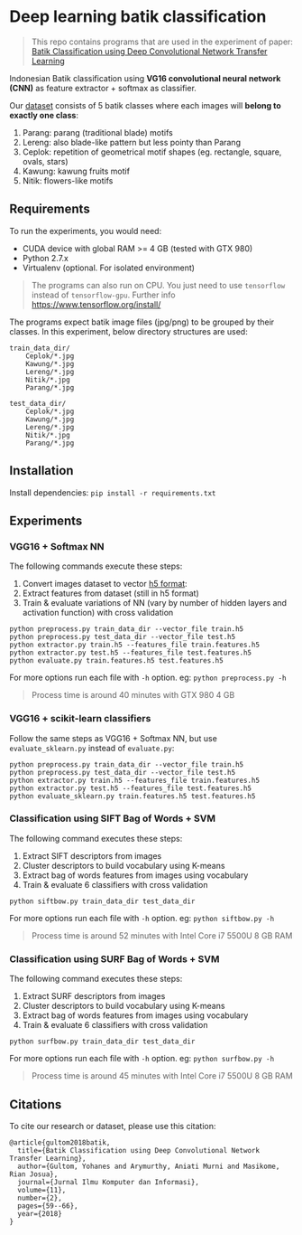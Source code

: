 # Deep learning batik classification

> This repo contains programs that are used in the experiment of paper: [Batik Classification using Deep Convolutional Network Transfer Learning](http://jiki.cs.ui.ac.id/index.php/jiki/article/view/507)

Indonesian Batik classification using **VG16 convolutional neural network (CNN)** as feature extractor + softmax as classifier.

Our [dataset](https://drive.google.com/file/d/17Prl_TFgyOkkiFlek2r6MyknjAOPs3d7/view?usp=drive_link) consists of 5 batik classes where each images will **belong to exactly one class**:

1. Parang: parang (traditional blade) motifs
1. Lereng: also blade-like pattern but less pointy than Parang
1. Ceplok: repetition of geometrical motif shapes (eg. rectangle, square, ovals, stars)
1. Kawung: kawung fruits motif
1. Nitik: flowers-like motifs

## Requirements

To run the experiments, you would need:

* CUDA device with global RAM >= 4 GB (tested with GTX 980)
* Python 2.7.x
* Virtualenv (optional. For isolated environment)

> The programs can also run on CPU. You just need to use `tensorflow` instead of `tensorflow-gpu`. Further info https://www.tensorflow.org/install/

The programs expect batik image files (jpg/png) to be grouped by their classes. In this experiment, below directory structures are used:

```
train_data_dir/
	Ceplok/*.jpg
	Kawung/*.jpg
	Lereng/*.jpg
	Nitik/*.jpg
	Parang/*.jpg

test_data_dir/
	Ceplok/*.jpg
	Kawung/*.jpg
	Lereng/*.jpg
	Nitik/*.jpg
	Parang/*.jpg
```

## Installation

Install dependencies: `pip install -r requirements.txt`

## Experiments

### VGG16 + Softmax NN

The following commands execute these steps:

1. Convert images dataset to vector [h5 format](http://www.h5py.org/):  
2. Extract features from dataset (still in h5 format)
3. Train & evaluate variations of NN (vary by number of hidden layers and activation function) with cross validation

```
python preprocess.py train_data_dir --vector_file train.h5
python preprocess.py test_data_dir --vector_file test.h5
python extractor.py train.h5 --features_file train.features.h5
python extractor.py test.h5 --features_file test.features.h5
python evaluate.py train.features.h5 test.features.h5
```
For more options run each file with `-h` option. eg: `python preprocess.py -h`

> Process time is around 40 minutes with GTX 980 4 GB

### VGG16 + scikit-learn classifiers

Follow the same steps as VGG16 + Softmax NN, but use `evaluate_sklearn.py` instead of `evaluate.py`:

```
python preprocess.py train_data_dir --vector_file train.h5
python preprocess.py test_data_dir --vector_file test.h5
python extractor.py train.h5 --features_file train.features.h5
python extractor.py test.h5 --features_file test.features.h5
python evaluate_sklearn.py train.features.h5 test.features.h5
```

### Classification using SIFT Bag of Words + SVM

The following command executes these steps:

1. Extract SIFT descriptors from images
2. Cluster descriptors to build vocabulary using K-means
3. Extract bag of words features from images using vocabulary
4. Train & evaluate 6 classifiers with cross validation

```
python siftbow.py train_data_dir test_data_dir
```

For more options run each file with `-h` option. eg: `python siftbow.py -h`

> Process time is around 52 minutes with Intel Core i7 5500U 8 GB RAM

### Classification using SURF Bag of Words + SVM

The following command executes these steps:

1. Extract SURF descriptors from images
2. Cluster descriptors to build vocabulary using K-means
3. Extract bag of words features from images using vocabulary
4. Train & evaluate 6 classifiers with cross validation

```
python surfbow.py train_data_dir test_data_dir
```

For more options run each file with `-h` option. eg: `python surfbow.py -h`

> Process time is around 45 minutes with Intel Core i7 5500U 8 GB RAM

## Citations

To cite our research or dataset, please use this citation:

```
@article{gultom2018batik,
  title={Batik Classification using Deep Convolutional Network Transfer Learning},
  author={Gultom, Yohanes and Arymurthy, Aniati Murni and Masikome, Rian Josua},
  journal={Jurnal Ilmu Komputer dan Informasi},
  volume={11},
  number={2},
  pages={59--66},
  year={2018}
}
```
